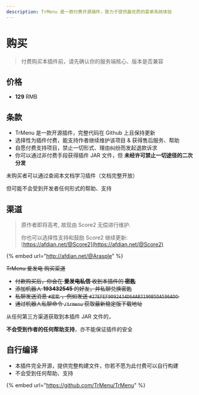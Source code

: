 ```yaml
---
description: TrMenu 是一款付费开源插件，致力于提供最优质的菜单系统体验
---
```


# 购买

> 付费购买本插件前，请先确认你的服务端核心、版本是否兼容

## 价格

* **129** RMB

## 条款

* TrMenu 是一款开源插件，完整代码在 Github 上且保持更新
* 选择性为插件付费，能支持作者继续维护该项目 & 获得售后服务、帮助
* 自愿付费支持项目，禁止一切形式、理由纠纷而发起退款诉求
* 你可以通过非付费手段获得插件 JAR 文件，但 **未经许可禁止一切途径的二次分发**

未购买者可以通过查阅本文档学习插件（文档完整开放）

但可能不会受到开发者任何形式的帮助、支持

## 渠道 <a id="qu-dao"></a>
> 原作者即将高考, 故现由 Score2 无偿进行维护.
> 
> 你也可以选择性支持和鼓励 Score2 继续更新:
> [https://afdian.net/@Score2](https://afdian.net/@Score2)

{% embed url="http://afdian.net/@Arasple" %}

~~TrMenu 爱发电 购买渠道~~
* ~~付款购买后，你会在 **爱发电私信** 收到本插件的 **密匙**~~
* ~~添加机器人 **193432545** 的好友，并私聊兑换密匙~~
* ~~私聊发送消息 `#密匙` ，例如发送 `#27EFEF9092434D64AB3190B5DA596ADO`.~~
* ~~通过机器人私聊命令 `/trmenu` 获取最新稳定版下载地址~~

从任何第三方渠道获取到本插件 JAR 文件的，

**不会受到作者的任何帮助支持**，亦不能保证插件的安全

## 自行编译 <a id="zi-hang-bian-yi"></a>

* 本插件完全开源，提供完整构建文件，你若不愿为此付费可以自行构建
* 不会受到任何帮助、支持

{% embed url="https://github.com/TrMenu/TrMenu" %}

